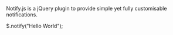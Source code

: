 Notify.js is a jQuery plugin to provide simple yet fully customisable notifications. 

$.notify("Hello World");
